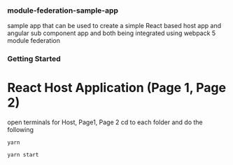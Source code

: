 ### module-federation-sample-app
sample app that can be used to create a simple React based host app and angular sub component app and both being integrated using webpack 5 module federation

### Getting Started

# React Host Application (Page 1, Page 2)
open terminals for Host, Page1, Page 2
cd to each folder and do the following
```
yarn

yarn start
```

